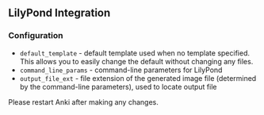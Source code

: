 ## LilyPond Integration
### Configuration
* `default_template` - default template used when no template specified.
  This allows you to easily change the default without changing any files.
* `command_line_params` - command-line parameters for LilyPond
* `output_file_ext` - file extension of the generated image file (determined by the command-line
  parameters), used to locate output file
  
Please restart Anki after making any changes.